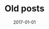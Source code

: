 ---
layout: post
title:  "Old posts"
date:   2017-01-01
categories: old posts
link: https://unsupervisedstatistics.web.unc.edu/
---